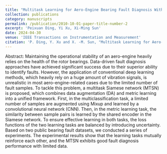 ```yaml
---
title: "Multitask Learning for Aero-Engine Bearing Fault Diagnosis With Limited Data"
collection: publications
category: manuscripts
permalink: /publication/2010-10-01-paper-title-number-2
excerpt: 'Peixuan Ding, Yi Xu, Xi-Ming Sun'
date: 2024-04-30
venue: 'IEEE Transactions on Instrumentation and Measurement'
citation: 'P. Ding, Y. Xu and X. -M. Sun, "Multitask Learning for Aero-Engine Bearing Fault Diagnosis With Limited Data," in IEEE Transactions on Instrumentation and Measurement, vol. 73, pp. 1-11, 2024, Art no. 3520111, doi: 10.1109/TIM.2024.3395323.'
---
```


Abstract:
Maintaining the operational stability of an aero-engine heavily relies on the health of the rotor bearings. Data-driven fault diagnosis approaches have achieved significant success due to their superior ability to identify faults. However, the application of conventional deep learning methods, which heavily rely on a huge amount of vibration signals, is unrealistic in most aero-engine-related cases due to the limited number of fault samples. To tackle this problem, a multitask Siamese network (MTSN) is proposed, which combines data augmentation (DA) and metric learning into a unified framework. First, in the multiclassification task, a limited number of samples are augmented using Mixup and learned by a convolutional neural network (CNN). Then, in the metric learning task, the similarity between sample pairs is learned by the shared encoder in the Siamese network. To ensure effective learning in both tasks, the loss functions of the two learning tasks are balanced by introducing uncertainty. Based on two public bearing fault datasets, we conducted a series of experiments. The experimental results show that the learning tasks mutually reinforce each other, and the MTSN exhibits good fault diagnosis performance with limited data.
